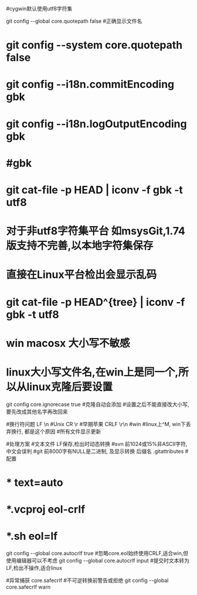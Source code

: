 #cygwin默认使用utf8字符集

git config --global core.quotepath false
#正确显示文件名

# git config --system core.quotepath false
# git config --i18n.commitEncoding gbk
# git config --i18n.logOutputEncoding gbk
# #gbk
# git cat-file -p HEAD | iconv -f gbk -t utf8

# 对于非utf8字符集平台 如msysGit,1.74版支持不完善,以本地字符集保存
# 直接在Linux平台检出会显示乱码
# git cat-file -p HEAD^{tree} | iconv -f gbk -t utf8

# win macosx 大小写不敏感
# linux大小写文件名,在win上是同一个,所以从linux克隆后要设置
git config core.ignorecase true		#克隆自动会添加
#设置之后不能直接改大小写,要先改成其他名字再改回来


#换行符问题
LF \n  #Unix
CR \r  #早期苹果
CRLF \r\n #win
#linux上^M, win下丢弃换行, 都是这个原因
#所有文件显示更新

#处理方案 
#文本文件 LF保存,检出时动态转换
#svn 前1024或15%非ASCII字符,中文会误判
#git 前8000字有NULL是二进制, 及显示转换 后缀名
.gitattributes #配置
# * text=auto
# *.vcproj eol-crlf
# *.sh eol=lf

git config --global core.autocrlf true
#忽略core.eol始终使用CRLF,适合win,但使用编辑器可以不考虑
git config --global core.autocrlf input
#提交时文本转为LF,检出不操作,适合linux

#异常捕获
core.safecrlf #不可逆转换前警告或拒绝
git config --global core.safecrlf warn

 


